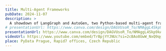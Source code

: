 ```yaml
---
title: Multi-Agent Frameworks
pubDate: 2024-11-07
description: >
  A showdown of LangGraph and AutoGen, two Python-based multi-agent frameworks.
# presentationUrl: https://www.canva.com/design/DAGVUsoR_To/NMAggL4Skp9kAw6DBu3z4w/view
presentationUrl: https://www.canva.com/design/DAGVUsoR_To/NMAggL4Skp9kAw6DBu3z4w/view?embed
videoUrl: https://www.youtube.com/embed/TrBpjYYJNUc?si=2cBAo8UwW_NxQ9qg
place: PyData Prague, Rapid7 offices, Czech Republic
---
```


